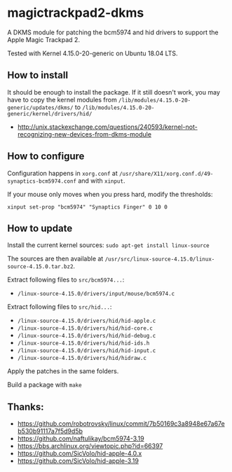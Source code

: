 magictrackpad2-dkms
===================

A DKMS module for patching the bcm5974 and hid drivers to support the Apple Magic Trackpad 2.

Tested with Kernel 4.15.0-20-generic on Ubuntu 18.04 LTS.

How to install
--------------

It should be enough to install the package. If it still doesn't work, you may have to copy the kernel modules from
`/lib/modules/4.15.0-20-generic/updates/dkms/` to `/lib/modules/4.15.0-20-generic/kernel/drivers/hid/`

* http://unix.stackexchange.com/questions/240593/kernel-not-recognizing-new-devices-from-dkms-module


How to configure
----------------

Configuration happens in `xorg.conf` at 
`/usr/share/X11/xorg.conf.d/49-synaptics-bcm5974.conf` and with `xinput`.

If your mouse only moves when you press hard, modify the thresholds:

`xinput set-prop "bcm5974" "Synaptics Finger" 0 10 0`


How to update
-------------

Install the current kernel sources: `sudo apt-get install linux-source`

The sources are then available at `/usr/src/linux-source-4.15.0/linux-source-4.15.0.tar.bz2`.

Extract following files to `src/bcm5974...`:
* `/linux-source-4.15.0/drivers/input/mouse/bcm5974.c`

Extract following files to `src/hid...`:
* `/linux-source-4.15.0/drivers/hid/hid-apple.c`
* `/linux-source-4.15.0/drivers/hid/hid-core.c`
* `/linux-source-4.15.0/drivers/hid/hid-debug.c`
* `/linux-source-4.15.0/drivers/hid/hid-ids.h`
* `/linux-source-4.15.0/drivers/hid/hid-input.c`
* `/linux-source-4.15.0/drivers/hid/hidraw.c`

Apply the patches in the same folders.

Build a package with `make`


Thanks:
-------

* https://github.com/robotrovsky/linux/commit/7b50169c3a8948e67a67eb530b91117a7f5d9d5b
* https://github.com/naftulikay/bcm5974-3.19
* https://bbs.archlinux.org/viewtopic.php?id=66397
* https://github.com/SicVolo/hid-apple-4.0.x
* https://github.com/SicVolo/hid-apple-3.19
